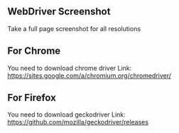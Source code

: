 ## WebDriver Screenshot

Take a full page screenshot for all resolutions

## For Chrome

You need to download chrome driver Link: https://sites.google.com/a/chromium.org/chromedriver/ 

## For Firefox

You need to download geckodriver  Link: https://github.com/mozilla/geckodriver/releases